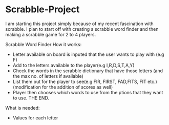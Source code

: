 # Scrabble-Project

I am starting this project simply because of my recent fascination with scrabble. I plan to start off with creating a scrabble word finder and then making a scrabble game for 2 to 4 players.

Scrabble Word Finder
How it works:
- Letter available on board is inputed that the user wants to play with (e.g F)
- Add to the letters available to the player(e.g I,R,D,S,T,A,Y)
- Check the words in the scrabble dictionary that have those letters (and the max no. of letters if available)
- List them out for the player to see(e.g FIR, FIRST, FAD,FITS, FIT etc.)(modification for the addition of scores as well)
- Player then chooses which words to use from the ptions that they want to use. THE END.

What is needed:
- Values for each letter

